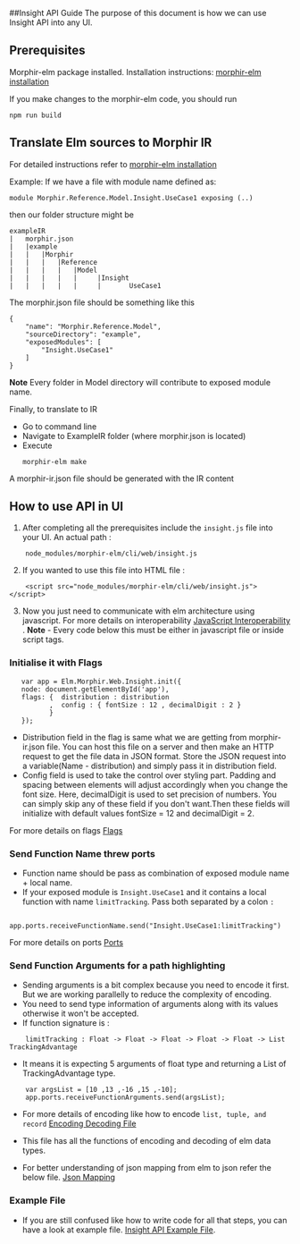 ##Insight API Guide
The purpose of this document is how we can use Insight API into any UI.

## Prerequisites
Morphir-elm package installed. Installation instructions: [morphir-elm installation](https://github.com/finos/morphir-elm/blob/master/README.md)

If you make changes to the morphir-elm code, you should run

```
npm run build
``` 
## Translate Elm sources to Morphir IR
For detailed instructions refer to [morphir-elm installation](https://github.com/finos/morphir-elm/blob/master/README.md)

Example:
If we have a file with module name defined as:
```
module Morphir.Reference.Model.Insight.UseCase1 exposing (..)
```

then our folder structure might be
```
exampleIR
|   morphir.json
|   |example
|   |   |Morphir
|   |   |   |Reference
|   |   |   |   |Model
|   |   |   |   |     |Insight
|   |   |   |   |     |       UseCase1
```                 

The morphir.json file should be something like this

```
{
    "name": "Morphir.Reference.Model",
    "sourceDirectory": "example",
    "exposedModules": [
        "Insight.UseCase1"
    ]
}  
```
**Note** Every folder in Model directory will contribute to exposed module name.

Finally, to translate to IR
- Go to command line
- Navigate to ExampleIR folder (where morphir.json is located)
- Execute
    ```
    morphir-elm make
    ```
A morphir-ir.json file should be generated with the IR content


## How to use API in UI
1. After completing all the prerequisites include the `insight.js` file into your UI. An actual path :
```
    node_modules/morphir-elm/cli/web/insight.js
```
2. If you wanted to use this file into HTML file :
```
    <script src="node_modules/morphir-elm/cli/web/insight.js"></script>
```
3. Now you just need to communicate with elm architecture using javascript.
For more details on interoperability [JavaScript Interoperability ](https://guide.elm-lang.org/interop).
**Note** - Every code below this must be either in javascript file or inside script tags.
### Initialise it with Flags
```
   var app = Elm.Morphir.Web.Insight.init({
   node: document.getElementById('app'),
   flags: {  distribution : distribution 
          ,  config : { fontSize : 12 , decimalDigit : 2 }
          }
   });
```
 - Distribution field in the flag is same what we are getting from morphir-ir.json file. You can host this file on a server and then make an HTTP request to get the file data in JSON format. Store the JSON request into a variable(Name - distribution) and simply pass it in distribution field.
 - Config field is used to take the control over styling part. Padding and spacing between elements will adjust accordingly when you change the font size. Here, decimalDigit is used to set precision of numbers. You can simply skip any of these field if you don't want.Then these fields will initialize with default values fontSize = 12 and decimalDigit = 2.
   
For more details on flags [Flags](https://guide.elm-lang.org/interop/flags.html)

### Send Function Name threw ports
- Function name should be pass as combination of exposed module name + local name.
- If your exposed module is `Insight.UseCase1` and it contains a local function with name `limitTracking`. Pass both separated by a colon `:`
```
    app.ports.receiveFunctionName.send("Insight.UseCase1:limitTracking")
```
        
For more details on ports [Ports](https://guide.elm-lang.org/interop/ports.html)

### Send Function Arguments for a path highlighting
- Sending arguments is a bit complex because you need to encode it first. But we are working parallelly to reduce the complexity of encoding. 
- You need to send type information of arguments along with its values otherwise it won't be accepted.
- If function signature is :
``` 
    limitTracking : Float -> Float -> Float -> Float -> Float -> List TrackingAdvantage
```
- It means it is expecting 5 arguments of float type and returning a List of TrackingAdvantage type.
``` 
    var argsList = [10 ,13 ,-16 ,15 ,-10];
    app.ports.receiveFunctionArguments.send(argsList);
```
- For more details of encoding like how to encode `list, tuple, and record`
[Encoding Decoding File](https://github.com/finos/morphir-elm/blob/master/src/Morphir/IR/Type/DataCodec.elm)
- This file has all the functions of encoding and decoding of elm data types.
  
- For better understanding of json mapping from elm to json refer the below file. 
[Json Mapping](https://github.com/finos/morphir-elm/blob/master/docs/json-mapping.md)

### Example File
- If you are still confused like how to write code for all that steps, you can have a look at example file.
[Insight API Example File](https://github.com/finos/morphir-elm/blob/master/cli/web/insight.html).
